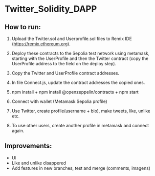 # Twitter_Solidity_DAPP

## How to run:

1. Upload the Twitter.sol and Userprofile.sol files to Remix IDE (https://remix.ethereum.org).

2. Deploy these contracts to the Sepolia test network using metamask, starting with the UserProfile and then the Twitter contract (copy the UserProfile address to the field on the deploy step).

3. Copy the Twitter and UserProfile contract addresses.

4. In file Connect.js, update the contract addresses the copied ones.

4. npm install + npm install @openzeppelin/contracts + npm start

5. Connect with wallet (Metamask Sepolia profile)

6. Use Twitter, create profile(username + bio), make tweets, like, unlike etc.

7. To use other users, create another profile in metamask and connect again.



## Improvements:
- UI
- Like and unlike disappered
- Add features in new branches, test and merge (comments, imagens)